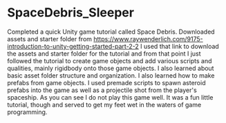 # SpaceDebris_Sleeper
 
Completed a quick Unity game tutorial called Space Debris. Downloaded assets and starter folder from https://www.raywenderlich.com/9175-introduction-to-unity-getting-started-part-2-2 I used that link to download the assets and starter folder for the tutorial and from that point I just followed the tutorial to create game objects and add various scripts and qualities, mainly rigidbody onto those game objects. I also learned about basic asset folder structure and organization. I also learned how to make prefabs from game objects. I used premade scripts to spawn asteroid prefabs into the game as well as a projectile shot from the player's spaceship. As you can see I do not play this game well. It was a fun little tutorial, though and served to get my feet wet in the waters of game programming. 
